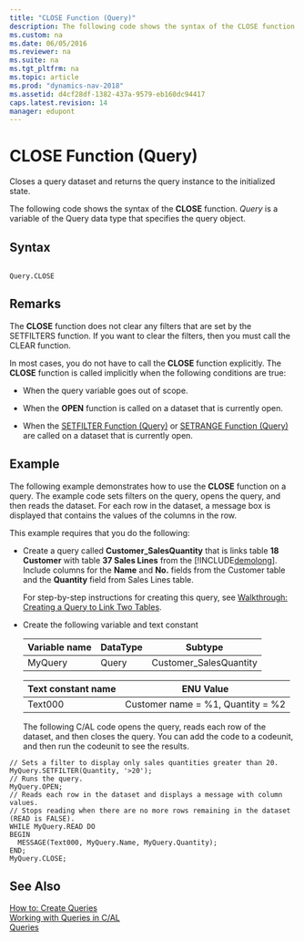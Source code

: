 ```yaml
---
title: "CLOSE Function (Query)"
description: The following code shows the syntax of the CLOSE function. Query is a variable of the Query data type that specifies the query object.
ms.custom: na
ms.date: 06/05/2016
ms.reviewer: na
ms.suite: na
ms.tgt_pltfrm: na
ms.topic: article
ms.prod: "dynamics-nav-2018"
ms.assetid: d4cf28df-1382-437a-9579-eb160dc94417
caps.latest.revision: 14
manager: edupont
---
```

# CLOSE Function (Query)
Closes a query dataset and returns the query instance to the initialized state.  

 The following code shows the syntax of the **CLOSE** function.  *Query* is a variable of the Query data type that specifies the query object.  

## Syntax  

```  

Query.CLOSE  
```  

## Remarks  
 The **CLOSE** function does not clear any filters that are set by the SETFILTERS function. If you want to clear the filters, then you must call the CLEAR function.  

 In most cases, you do not have to call the **CLOSE** function explicitly. The **CLOSE** function is called implicitly when the following conditions are true:  

-   When the query variable goes out of scope.  

-   When the **OPEN** function is called on a dataset that is currently open.  

-   When the [SETFILTER Function \(Query\)](SETFILTER-Function--Query-.md) or [SETRANGE Function \(Query\)](SETRANGE-Function--Query-.md) are called on a dataset that is currently open.  

## Example  
 The following example demonstrates how to use the **CLOSE** function on a query. The example code sets filters on the query, opens the query, and then reads the dataset. For each row in the dataset, a message box is displayed that contains the values of the columns in the row.  

 This example requires that you do the following:  

- Create a query called **Customer\_SalesQuantity** that is links table **18 Customer** with table  **37 Sales Lines** from the [!INCLUDE[demolong](includes/demolong_md.md)]. Include columns for the **Name** and **No.** fields from the Customer table and the **Quantity** field from Sales Lines table.  

   For step-by-step instructions for creating this query, see [Walkthrough: Creating a Query to Link Two Tables](Walkthrough--Creating-a-Query-to-Link-Two-Tables.md).  

- Create the following variable and text constant  

  |Variable name|DataType|Subtype|  
  |-------------------|--------------|-------------|  
  |MyQuery|Query|Customer\_SalesQuantity|  

  |Text constant name|ENU Value|  
  |------------------------|---------------|  
  |Text000|Customer name = %1, Quantity = %2|  

  The following C/AL code opens the query, reads each row of the dataset, and then closes the query. You can add the code to a codeunit, and then run the codeunit to see the results.  

```  
// Sets a filter to display only sales quantities greater than 20.  
MyQuery.SETFILTER(Quantity, '>20');   
// Runs the query.  
MyQuery.OPEN;  
// Reads each row in the dataset and displays a message with column values.   
// Stops reading when there are no more rows remaining in the dataset (READ is FALSE).  
WHILE MyQuery.READ DO  
BEGIN  
  MESSAGE(Text000, MyQuery.Name, MyQuery.Quantity);   
END;  
MyQuery.CLOSE;  
```  

## See Also  
 [How to: Create Queries](How-to--Create-Queries.md)   
 [Working with Queries in C/AL](Working-with-Queries-in-C-AL.md)   
 [Queries](Queries.md)

